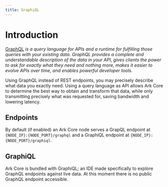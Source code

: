```yaml
---
title: GraphiQL
---
```


# Introduction

[GraphQL](https://graphql.org/) *is a query language for APIs and a runtime for fulfilling those queries with your existing data. GraphQL provides a complete and understandable description of the data in your API, gives clients the power to ask for exactly what they need and nothing more, makes it easier to evolve APIs over time, and enables powerful developer tools.*

Using GraphQL instead of REST endpoints, you may precisely describe what data you exactly need. Using a query language as API allows Ark Core to determine the best way to obtain and transform that data, while only transmitting precisely what was requested for, saving bandwidth and lowering latency.

## Endpoints

By default (if enabled) an Ark Core node serves a GrapQL endpoint at `{NODE_IP}:{NODE_PORT}/graphql` and a GraphiQL endpoint at `{NODE_IP}:{NODE_PORT}/graphiql`.

## GraphiQL

Ark Core is bundled with GraphiQL; an IDE made specifically to explore GraphQL endpoints against live data. At this moment there is no public GraphQL endpoint accessible.
